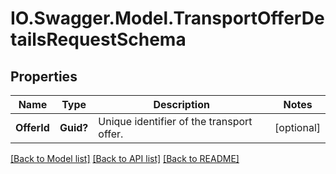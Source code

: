 # IO.Swagger.Model.TransportOfferDetailsRequestSchema
## Properties

Name | Type | Description | Notes
------------ | ------------- | ------------- | -------------
**OfferId** | **Guid?** | Unique identifier of the transport offer. | [optional] 

[[Back to Model list]](../README.md#documentation-for-models) [[Back to API list]](../README.md#documentation-for-api-endpoints) [[Back to README]](../README.md)

